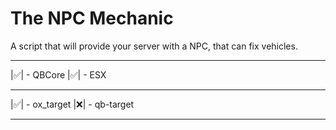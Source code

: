 # The NPC Mechanic

A script that will provide your server with a NPC, that can fix vehicles.
_____________

|✅️| - QBCore
|✅️| - ESX

_____________

|✅️| - ox_target
|❌️| - qb-target

_____________
